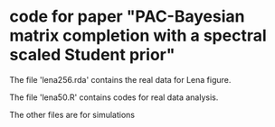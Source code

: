 # code for paper "PAC-Bayesian matrix completion with a spectral scaled Student prior"

The file 'lena256.rda' contains the real data for Lena figure.

The file 'lena50.R' contains codes for real data analysis.

The other files are for simulations


